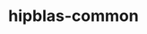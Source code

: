 ---
title: "hipblas-common"
layout: cache
categories: [package, develop-2025-05-25]
meta: {"compilers": ["none"], "num_specs": 2, "num_specs_by_stack": {"e4s": 1, "ml-linux-x86_64-rocm": 1, "root": 2}, "oss": ["ubuntu22.04", "ubuntu24.04"], "platforms": ["linux"], "stacks": ["e4s", "ml-linux-x86_64-rocm", "root"], "targets": ["x86_64_v3"], "versions": ["6.3.3"]}
spec_details: [{"compiler": "none", "hash": "hsmvhp4o7owo3hf3ivny7c3j5bfp5efj", "os": "ubuntu24.04", "platform": "linux", "size": "-", "stacks": ["ml-linux-x86_64-rocm", "root"], "target": "x86_64_v3", "variants": ["build_system=cmake", "build_type=Release", "generator=make", "~ipo"], "versions": ["6.3.3"]}, {"compiler": "none", "hash": "vmzbwkoeg5qewrwahy2qtuj7iehlx56e", "os": "ubuntu22.04", "platform": "linux", "size": "-", "stacks": ["e4s", "root"], "target": "x86_64_v3", "variants": ["build_system=cmake", "build_type=Release", "generator=make", "~ipo"], "versions": ["6.3.3"]}]
---